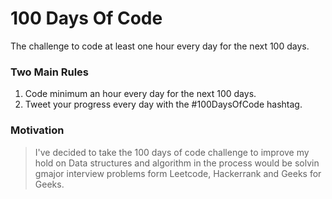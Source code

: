 # 100 Days Of Code
The challenge to code at least one hour every day for the next 100 days.


### Two Main Rules
1.  Code minimum an hour every day for the next 100 days.
2.  Tweet your progress every day with the #100DaysOfCode hashtag.


### Motivation

> I've decided to take the 100 days of code challenge to improve my hold on Data structures and algorithm in the process would be solvin gmajor interview problems form Leetcode, Hackerrank and Geeks for Geeks.